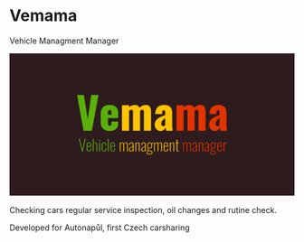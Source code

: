 # Vemama
Vehicle Managment Manager

![vemama logo](https://github.com/Fasther/Vemama/blob/master/git%20header.png)

Checking cars regular service inspection, oil changes and rutine check.

Developed for Autonapůl, first Czech carsharing
